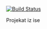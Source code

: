 [![Build Status](https://travis-ci.org/Milan-Stankovic/ISA.svg?branch=first-branch)](https://travis-ci.org/Milan-Stankovic/ISA)

Projekat iz ise